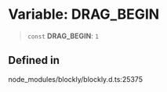 # Variable: DRAG_BEGIN

> `const` **DRAG_BEGIN**: `1`

## Defined in

node_modules/blockly/blockly.d.ts:25375
